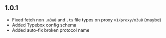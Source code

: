 ## 1.0.1

- Fixed fetch non `.m3u8` and `.ts` file types on proxy `v1/proxy/m3u8` (maybe)
- Added Typebox config schema
- Added auto-fix broken protocol name